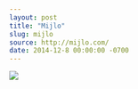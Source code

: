 ```yaml
---
layout: post
title: "Mijlo"
slug: mijlo
source: http://mijlo.com/
date: 2014-12-8 00:00:00 -0700
---
```


<img src="{{ site.url }}/assets/img/screenshots/mijlo.jpg">
